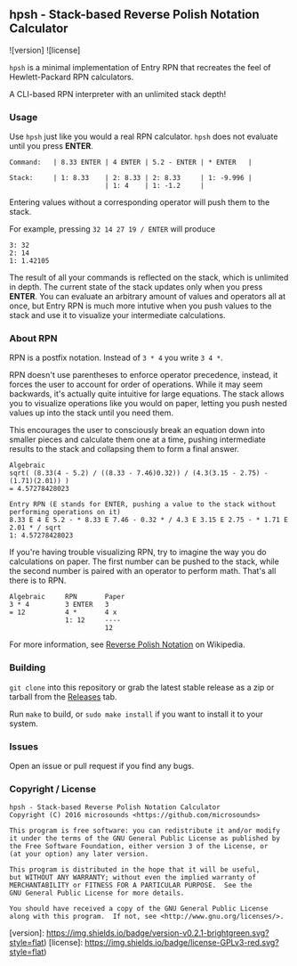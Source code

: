 ## hpsh - Stack-based Reverse Polish Notation Calculator
![version] ![license]

```hpsh``` is a minimal implementation of Entry RPN that recreates the feel of Hewlett-Packard RPN calculators.

A CLI-based RPN interpreter with an unlimited stack depth!

### Usage
Use ```hpsh``` just like you would a real RPN calculator. ```hpsh``` does not evaluate until you press **ENTER**.
```
Command:   | 8.33 ENTER | 4 ENTER | 5.2 - ENTER | * ENTER   |

Stack:     | 1: 8.33    | 2: 8.33 | 2: 8.33     | 1: -9.996 |
                        | 1: 4    | 1: -1.2     |
```
Entering values without a corresponding operator will push them to the stack.

For example, pressing ```32 14 27 19 / ENTER``` will produce
```
3: 32
2: 14
1: 1.42105
```
The result of all your commands is reflected on the stack, which is unlimited in depth.
The current state of the stack updates only when you press **ENTER**.
You can evaluate an arbitrary amount of values and operators all at once, but Entry RPN is much more intutive when you push values to the stack and use it to visualize your intermediate calculations.


### About RPN
RPN is a postfix notation. Instead of ```3 * 4``` you write ```3 4 *```.

RPN doesn't use parentheses to enforce operator precedence, instead, it forces the user to account for order of operations.
While it may seem backwards, it's actually quite intuitive for large equations. The stack allows you to visualize operations like you would on paper, letting you push nested values up into the stack until you need them.

This encourages the user to consciously break an equation down into smaller pieces and calculate them one at a time, pushing intermediate results to the stack and collapsing them to form a final answer.
```
Algebraic
sqrt( (8.33(4 - 5.2) / ((8.33 - 7.46)0.32)) / (4.3(3.15 - 2.75) - (1.71)(2.01)) )
= 4.57278428023

Entry RPN (E stands for ENTER, pushing a value to the stack without performing operations on it)
8.33 E 4 E 5.2 - * 8.33 E 7.46 - 0.32 * / 4.3 E 3.15 E 2.75 - * 1.71 E 2.01 * / sqrt
1: 4.57278428023
```
If you're having trouble visualizing RPN, try to imagine the way you do calculations on paper. 
The first number can be pushed to the stack, while the second number is paired with an operator to perform math.
That's all there is to RPN.
```
Algebraic     RPN       Paper      
3 * 4         3 ENTER   3
= 12          4 *       4 x
              1: 12     ----
                        12
```
For more information, see [Reverse Polish Notation](https://en.wikipedia.org/wiki/Reverse_Polish_notation) on Wikipedia.

### Building
```git clone``` into this repository or grab the latest stable release as a zip or tarball from the [Releases](https://github.com/microsounds/hpsh/releases) tab.

Run ```make``` to build, or ```sudo make install``` if you want to install it to your system.

### Issues
Open an issue or pull request if you find any bugs.

### Copyright / License
```
hpsh - Stack-based Reverse Polish Notation Calculator
Copyright (C) 2016 microsounds <https://github.com/microsounds>

This program is free software: you can redistribute it and/or modify
it under the terms of the GNU General Public License as published by
the Free Software Foundation, either version 3 of the License, or
(at your option) any later version.

This program is distributed in the hope that it will be useful,
but WITHOUT ANY WARRANTY; without even the implied warranty of
MERCHANTABILITY or FITNESS FOR A PARTICULAR PURPOSE.  See the
GNU General Public License for more details.

You should have received a copy of the GNU General Public License
along with this program.  If not, see <http://www.gnu.org/licenses/>.
```

[version]: https://img.shields.io/badge/version-v0.2.1-brightgreen.svg?style=flat)
[license]: https://img.shields.io/badge/license-GPLv3-red.svg?style=flat)
